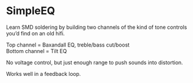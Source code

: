 # SimpleEQ  
Learn SMD soldering by building two channels of the kind of tone controls you’d find on an old hifi. 

Top channel = Baxandall EQ, treble/bass cut/boost   
Bottom channel = Tilt EQ  

No voltage control, but just enough range to push sounds into distortion. 

Works well in a feedback loop.
